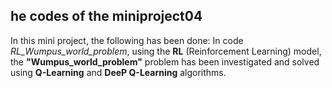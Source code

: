  ## he codes of the miniproject04 
In this mini project, the following has been done:
In code *RL_Wumpus_world_problem*, using the **RL** (Reinforcement Learning) model, the **"Wumpus_world_problem"** problem has been investigated and solved using **Q-Learning** and **DeeP Q-Learning** algorithms.
